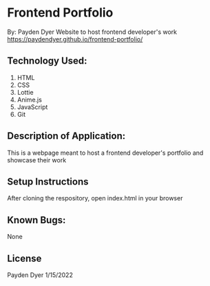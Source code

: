 # Frontend Portfolio
By: Payden Dyer
Website to host frontend developer's work
https://paydendyer.github.io/frontend-portfolio/
## Technology Used:
1. HTML
2. CSS
3. Lottie
4. Anime.js
5. JavaScript
6. Git

## Description of Application:
This is a webpage meant to host a frontend developer's portfolio and showcase their work

## Setup Instructions
After cloning the respository, open index.html in your browser

## Known Bugs:
None

## License
Payden Dyer 1/15/2022